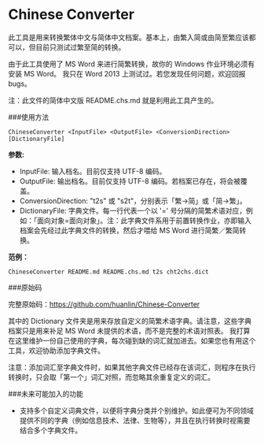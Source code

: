 Chinese Converter
=================

此工具是用来转换繁体中文与简体中文档案。基本上，由繁入简或由简至繁应该都可以，但目前只测试过繁至简的转换。

由于此工具使用了 MS Word 来进行简繁转换，故你的 Windows 作业环境必须有安装 MS Word。
我只在 Word 2013 上测试过。若您发现任何问题，欢迎回报 bugs。

注：此文件的简体中文版 README.chs.md 就是利用此工具产生的。

###使用方法

    ChineseConverter <InputFile> <OutputFile> <ConversionDirection> [DictionaryFile]

**参数:**

 * InputFile: 输入档名。目前仅支持 UTF-8 编码。
 * OutputFile: 输出档名。目前仅支持 UTF-8 编码。若档案已存在，将会被覆盖。
 * ConversionDirection: "t2s" 或 "s2t"，分别表示「繁->简」或「简->繁」。
 * DictionaryFile: 字典文件。每一行代表一个以 '=' 号分隔的简繁术语对应，例如：「面向对象=面向对象」。注：此字典文件系用于前置转换作业，亦即输入档案会先经过此字典文件的转换，然后才喂给 MS Word  进行简繁／繁简转换。


**范例：**

    ChineseConverter README.md README.chs.md t2s cht2chs.dict

###原始码 

完整原始码：<https://github.com/huanlin/Chinese-Converter>

其中的 Dictionary 文件夹是用来存放自定义的简繁术语字典。请注意，这些字典档案只是用来补足 MS Word 未提供的术语，而不是完整的术语对照表。
我打算在这里维护一份自己使用的字典，每次碰到缺的词汇就加进去。如果您也有用这个工具，欢迎协助添加字典文件。

注意：添加词汇至字典文件时，如果其他字典文件已经存在该词汇，则程序在执行转换时，只会取「第一个」词汇对照，而忽略其余重复定义的词汇。

###未来可能加入的功能

 * 支持多个自定义词典文件，以便将字典分类并个别维护。如此便可为不同领域提供不同的字典（例如信息技术、法律、生物等），并且在执行转换时视需要结合多个字典文件。
